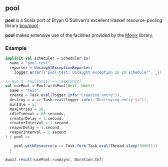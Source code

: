 ## pool

**pool** is a Scala port of Bryan O'Sullivan's excellent Haskell resource-pooling library [bos/pool](https://github.com/bos/pool).

**pool** makes extensive use of the facilities provided by the [Monix](https://monix.io/) library.

### Example

```scala
implicit val scheduler = Scheduler.io(
  name = "pool-test",
  reporter = UncaughtExceptionReporter(
    logger.error(s"pool-test: Uncaught exception in IO scheduler", _)))

// Run a `Pool[Unit] => Task[Unit]`
val usePool = Pool.withPool[Unit, Unit](
  name = "test",
  create = Task.eval(logger.info("Creating entry")),
  destroy = a => Task.eval(logger.info(s"Destroying entry $a")),
  minIdle = 5,
  maxEntries = 10,
  idleTimeout = 60.seconds,
  creatorDelay = 1.second,
  creatorInterval = 1.second,
  reaperDelay = 1.second,
  reaperInterval = 1.second
) { pool =>

    pool.withResource(a => Task.fork(Task.eval(Thread.sleep(5000))))
  }

Await.result(usePool.runAsync, Duration.Inf)
```
